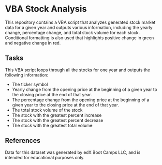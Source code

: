 # VBA Stock Analysis

This repository contains a VBA script that analyzes generated stock market data for a given year and outputs various information, including the yearly change, percentage change, and total stock volume for each stock. Conditional formatting is also used that highlights positive change in green and negative change in red.

## Tasks

This VBA script loops through all the stocks for one year and outputs the following information:

   * The ticker symbol
   * Yearly change from the opening price at the beginning of a given year to the closing price at the end of that year.
   * The percentage change from the opening price at the beginning of a given year to the closing price at the end of that year.
   * The total stock volume of the stock
   * The stock with the greatest percent increase
   * The stock with the greatest percent decrease
   * The stock with the greatest total volume
   
## References

Data for this dataset was generated by edX Boot Camps LLC, and is intended for educational purposes only.
